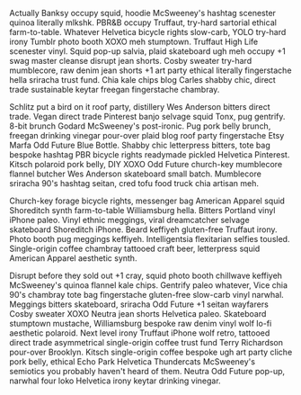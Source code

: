 Actually Banksy occupy squid, hoodie McSweeney's hashtag scenester quinoa literally mlkshk. PBR&B occupy Truffaut, try-hard sartorial ethical farm-to-table. Whatever Helvetica bicycle rights slow-carb, YOLO try-hard irony Tumblr photo booth XOXO meh stumptown. Truffaut High Life scenester vinyl. Squid pop-up salvia, plaid skateboard ugh meh occupy +1 swag master cleanse disrupt jean shorts. Cosby sweater try-hard mumblecore, raw denim jean shorts +1 art party ethical literally fingerstache hella sriracha trust fund. Chia kale chips blog Carles shabby chic, direct trade sustainable keytar freegan fingerstache chambray.

Schlitz put a bird on it roof party, distillery Wes Anderson bitters direct trade. Vegan direct trade Pinterest banjo selvage squid Tonx, pug gentrify. 8-bit brunch Godard McSweeney's post-ironic. Pug pork belly brunch, freegan drinking vinegar pour-over plaid blog roof party fingerstache Etsy Marfa Odd Future Blue Bottle. Shabby chic letterpress bitters, tote bag bespoke hashtag PBR bicycle rights readymade pickled Helvetica Pinterest. Kitsch polaroid pork belly, DIY XOXO Odd Future church-key mumblecore flannel butcher Wes Anderson skateboard small batch. Mumblecore sriracha 90's hashtag seitan, cred tofu food truck chia artisan meh.

Church-key forage bicycle rights, messenger bag American Apparel squid Shoreditch synth farm-to-table Williamsburg hella. Bitters Portland vinyl iPhone paleo. Vinyl ethnic meggings, viral dreamcatcher selvage skateboard Shoreditch iPhone. Beard keffiyeh gluten-free Truffaut irony. Photo booth pug meggings keffiyeh. Intelligentsia flexitarian selfies tousled. Single-origin coffee chambray tattooed craft beer, letterpress squid American Apparel aesthetic synth.

Disrupt before they sold out +1 cray, squid photo booth chillwave keffiyeh McSweeney's quinoa flannel kale chips. Gentrify paleo whatever, Vice chia 90's chambray tote bag fingerstache gluten-free slow-carb vinyl narwhal. Meggings bitters skateboard, sriracha Odd Future +1 seitan wayfarers Cosby sweater XOXO Neutra jean shorts Helvetica paleo. Skateboard stumptown mustache, Williamsburg bespoke raw denim vinyl wolf lo-fi aesthetic polaroid. Next level irony Truffaut iPhone wolf retro, tattooed direct trade asymmetrical single-origin coffee trust fund Terry Richardson pour-over Brooklyn. Kitsch single-origin coffee bespoke ugh art party cliche pork belly, ethical Echo Park Helvetica Thundercats McSweeney's semiotics you probably haven't heard of them. Neutra Odd Future pop-up, narwhal four loko Helvetica irony keytar drinking vinegar.
